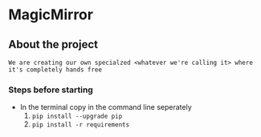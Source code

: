 # MagicMirror

## **About the project**

    We are creating our own specialzed <whatever we're calling it> where it's completely hands free
    
### **Steps before starting**
* In the terminal copy in the command line seperately
    1. `pip install --upgrade pip`
    1. `pip install -r requirements`
 
